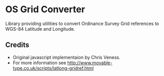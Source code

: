# OS Grid Converter

Library providing utilities to convert Ordinance Survey Grid references to WGS-84 Latitude and Longitude.

## Credits
- Original javascript implementaion by Chris Veness.
- For more information see http://www.movable-type.co.uk/scripts/latlong-gridref.html
